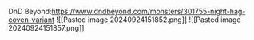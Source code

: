 DnD Beyond:https://www.dndbeyond.com/monsters/301755-night-hag-coven-variant
![[Pasted image 20240924151852.png]]
![[Pasted image 20240924151857.png]]